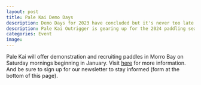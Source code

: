 ```yaml
---
layout: post
title: Pale Kai Demo Days
description: Demo Days for 2023 have concluded but it's never too late to join us. Click here for more information!
description: Pale Kai Outrigger is gearing up for the 2024 paddling season. We're always looking for new friends. Click here for information on how you can join us!
categories: Event
image:
---
```


<!--
    Note that includes/tiles.html has a hardcoded link for any post titled "Pale Kai Demo Days" to /joinus. So, clicking on the
    tile takes you to /joinus. However, anyone who visits the About/News link will be directed to this page. So, we need to say
    something helpful while directing the user to the /joinus page.
-->

Pale Kai will offer demonstration and recruiting paddles in Morro Bay on Saturday mornings beginning in January. Visit
<A HREF="https://www.palekai.org/joinus/">here</A> for more information. And be sure to sign up for our newsletter
to stay informed (form at the bottom of this page).

<!--
Demo Days for 2023 have concluded. But it's never too late to join Pale Kai. Visit
<A HREF="https://www.palekai.org/recruitment-program/">here</A> for more information.
-->